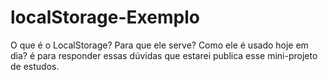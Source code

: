 # localStorage-Exemplo
O que é o LocalStorage? Para que ele serve? Como ele é usado hoje em dia? é para responder essas dúvidas que estarei publica esse mini-projeto de estudos.
